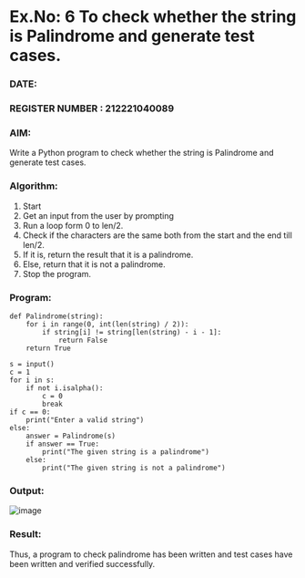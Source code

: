 # Ex.No: 6 To check whether the string is Palindrome and generate test cases.

### DATE:                                                                            
### REGISTER NUMBER : 212221040089
### AIM: 
Write a Python program to check whether the string is Palindrome and generate test cases. 

### Algorithm:
1. Start
2. Get an input from the user by prompting 
3. Run a loop form 0 to len/2.
4. Check if the characters are the same both from the start and the end till len/2. 
5. If it is, return the result that it is a palindrome.
6. Else, return that it is not a palindrome. 
7. Stop the program.

### Program:
~~~
def Palindrome(string):
    for i in range(0, int(len(string) / 2)):
        if string[i] != string[len(string) - i - 1]:
            return False
    return True

s = input()
c = 1
for i in s:
    if not i.isalpha():
        c = 0
        break  
if c == 0:
    print("Enter a valid string")
else:
    answer = Palindrome(s)
    if answer == True:
        print("The given string is a palindrome")
    else:
        print("The given string is not a palindrome")
~~~

### Output:
![image](https://github.com/user-attachments/assets/2324a6e5-df74-4141-a992-2fe593d10508)


### Result:
Thus, a program to check palindrome has been written and test cases have been written and verified successfully.
